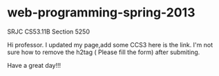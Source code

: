 web-programming-spring-2013
=================

SRJC CS53.11B Section 5250

Hi professor. I updated my page,add some CCS3 here is the link. I'm not sure how to remove the h2tag ( Please fill the form) after submiting.

Have a great day!!!
